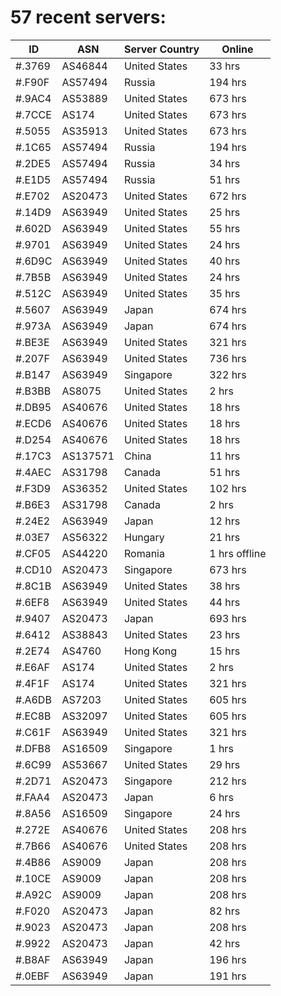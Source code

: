 # 57 recent servers:

| ID | ASN | Server Country | Online |
| ------ | ------ | ------ | ------ |
| #.3769 | AS46844 | United States | 33 hrs |
| #.F90F | AS57494 | Russia | 194 hrs |
| #.9AC4 | AS53889 | United States | 673 hrs |
| #.7CCE | AS174 | United States | 673 hrs |
| #.5055 | AS35913 | United States | 673 hrs |
| #.1C65 | AS57494 | Russia | 194 hrs |
| #.2DE5 | AS57494 | Russia | 34 hrs |
| #.E1D5 | AS57494 | Russia | 51 hrs |
| #.E702 | AS20473 | United States | 672 hrs |
| #.14D9 | AS63949 | United States | 25 hrs |
| #.602D | AS63949 | United States | 55 hrs |
| #.9701 | AS63949 | United States | 24 hrs |
| #.6D9C | AS63949 | United States | 40 hrs |
| #.7B5B | AS63949 | United States | 24 hrs |
| #.512C | AS63949 | United States | 35 hrs |
| #.5607 | AS63949 | Japan | 674 hrs |
| #.973A | AS63949 | Japan | 674 hrs |
| #.BE3E | AS63949 | United States | 321 hrs |
| #.207F | AS63949 | United States | 736 hrs |
| #.B147 | AS63949 | Singapore | 322 hrs |
| #.B3BB | AS8075 | United States | 2 hrs |
| #.DB95 | AS40676 | United States | 18 hrs |
| #.ECD6 | AS40676 | United States | 18 hrs |
| #.D254 | AS40676 | United States | 18 hrs |
| #.17C3 | AS137571 | China | 11 hrs |
| #.4AEC | AS31798 | Canada | 51 hrs |
| #.F3D9 | AS36352 | United States | 102 hrs |
| #.B6E3 | AS31798 | Canada | 2 hrs |
| #.24E2 | AS63949 | Japan | 12 hrs |
| #.03E7 | AS56322 | Hungary | 21 hrs |
| #.CF05 | AS44220 | Romania | 1 hrs offline |
| #.CD10 | AS20473 | Singapore | 673 hrs |
| #.8C1B | AS63949 | United States | 38 hrs |
| #.6EF8 | AS63949 | United States | 44 hrs |
| #.9407 | AS20473 | Japan | 693 hrs |
| #.6412 | AS38843 | United States | 23 hrs |
| #.2E74 | AS4760 | Hong Kong | 15 hrs |
| #.E6AF | AS174 | United States | 2 hrs |
| #.4F1F | AS174 | United States | 321 hrs |
| #.A6DB | AS7203 | United States | 605 hrs |
| #.EC8B | AS32097 | United States | 605 hrs |
| #.C61F | AS63949 | United States | 321 hrs |
| #.DFB8 | AS16509 | Singapore | 1 hrs |
| #.6C99 | AS53667 | United States | 29 hrs |
| #.2D71 | AS20473 | Singapore | 212 hrs |
| #.FAA4 | AS20473 | Japan | 6 hrs |
| #.8A56 | AS16509 | Singapore | 24 hrs |
| #.272E | AS40676 | United States | 208 hrs |
| #.7B66 | AS40676 | United States | 208 hrs |
| #.4B86 | AS9009 | Japan | 208 hrs |
| #.10CE | AS9009 | Japan | 208 hrs |
| #.A92C | AS9009 | Japan | 208 hrs |
| #.F020 | AS20473 | Japan | 82 hrs |
| #.9023 | AS20473 | Japan | 208 hrs |
| #.9922 | AS20473 | Japan | 42 hrs |
| #.B8AF | AS63949 | Japan | 196 hrs |
| #.0EBF | AS63949 | Japan | 191 hrs |

